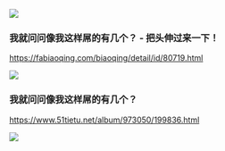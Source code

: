 ![](https://wx4.sinaimg.cn/large/d8b41602gy1gog9pwxtpyg207s06u434.gif)

### 我就问问像我这样屌的有几个？ - 把头伸过来一下！
https://fabiaoqing.com/biaoqing/detail/id/80719.html

![](http://ww4.sinaimg.cn/large/006APoFYjw1f8ms5u5h1wg307s06utfs.gif)

### 我就问问像我这样屌的有几个？
https://www.51tietu.net/album/973050/199836.html

![](https://img4.51tietu.net/pic/2016-072503/20160725030442rpw0ek03ums.gif)
